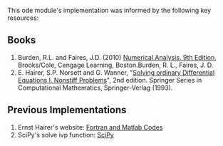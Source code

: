 This ode module's implementation was informed by the following key resources:

## Books

1. Burden, R.L. and Faires, J.D. (2010) [Numerical Analysis. 9th Edition](https://dl.icdst.org/pdfs/files3/17d673b47aa520f748534f6292f46a2b.pdf), Brooks/Cole, Cengage Learning, Boston.Burden, R. L., Faires, J. D. 
2. E. Hairer, S.P. Norsett and G. Wanner, "[Solving ordinary Differential Equations I. Nonstiff Problems](http://www.unige.ch/~hairer/books.html)", 2nd edition. Springer Series in Computational Mathematics, Springer-Verlag (1993).

## Previous Implementations

1. Ernst Hairer's website: [Fortran and Matlab Codes](http://www.unige.ch/~hairer/software.html)
2. SciPy's solve ivp function: [SciPy](https://docs.scipy.org/doc/scipy/reference/generated/scipy.integrate.solve_ivp.html)